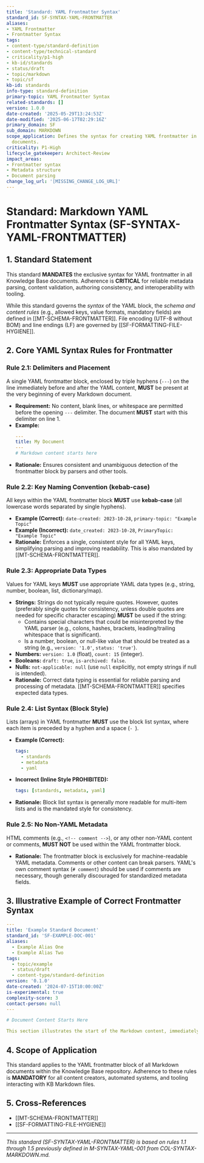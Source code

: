 ```yaml
---
title: 'Standard: YAML Frontmatter Syntax'
standard_id: SF-SYNTAX-YAML-FRONTMATTER
aliases:
- YAML Frontmatter
- Frontmatter Syntax
tags:
- content-type/standard-definition
- content-type/technical-standard
- criticality/p1-high
- kb-id/standards
- status/draft
- topic/markdown
- topic/sf
kb-id: standards
info-type: standard-definition
primary-topic: YAML Frontmatter Syntax
related-standards: []
version: 1.0.0
date-created: '2025-05-29T13:24:53Z'
date-modified: '2025-06-17T02:29:16Z'
primary_domain: SF
sub_domain: MARKDOWN
scope_application: Defines the syntax for creating YAML frontmatter in knowledge base
  documents.
criticality: P1-High
lifecycle_gatekeeper: Architect-Review
impact_areas:
- Frontmatter syntax
- Metadata structure
- Document parsing
change_log_url: '[MISSING_CHANGE_LOG_URL]'
---
```

# Standard: Markdown YAML Frontmatter Syntax (SF-SYNTAX-YAML-FRONTMATTER)

## 1. Standard Statement

This standard **MANDATES** the exclusive syntax for YAML frontmatter in all Knowledge Base documents. Adherence is **CRITICAL** for reliable metadata parsing, content validation, authoring consistency, and interoperability with tooling.

While this standard governs the *syntax* of the YAML block, the *schema and content rules* (e.g., allowed keys, value formats, mandatory fields) are defined in [[MT-SCHEMA-FRONTMATTER]]. File encoding (UTF-8 without BOM) and line endings (LF) are governed by [[SF-FORMATTING-FILE-HYGIENE]].

## 2. Core YAML Syntax Rules for Frontmatter

### Rule 2.1: Delimiters and Placement
A single YAML frontmatter block, enclosed by triple hyphens (`---`) on the line immediately before and after the YAML content, **MUST** be present at the very beginning of every Markdown document.
*   **Requirement:** No content, blank lines, or whitespace are permitted before the opening `---` delimiter. The document **MUST** start with this delimiter on line 1.
*   **Example:**
    ```yaml
    ---
    title: My Document
    ---
    # Markdown content starts here
    ```
*   **Rationale:** Ensures consistent and unambiguous detection of the frontmatter block by parsers and other tools.

### Rule 2.2: Key Naming Convention (kebab-case)
All keys within the YAML frontmatter block **MUST** use **kebab-case** (all lowercase words separated by single hyphens).
*   **Example (Correct):** `date-created: 2023-10-28`, `primary-topic: "Example Topic"`
*   **Example (Incorrect):** `date_created: 2023-10-28`, `PrimaryTopic: "Example Topic"`
*   **Rationale:** Enforces a single, consistent style for all YAML keys, simplifying parsing and improving readability. This is also mandated by [[MT-SCHEMA-FRONTMATTER]].

### Rule 2.3: Appropriate Data Types
Values for YAML keys **MUST** use appropriate YAML data types (e.g., string, number, boolean, list, dictionary/map).
*   **Strings:** Strings do not typically require quotes. However, quotes (preferably single quotes for consistency, unless double quotes are needed for specific character escaping) **MUST** be used if the string:
    *   Contains special characters that could be misinterpreted by the YAML parser (e.g., colons, hashes, brackets, leading/trailing whitespace that is significant).
    *   Is a number, boolean, or null-like value that should be treated as a string (e.g., `version: '1.0'`, `status: 'true'`).
*   **Numbers:** `version: 1.0` (float), `count: 15` (integer).
*   **Booleans:** `draft: true`, `is-archived: false`.
*   **Nulls:** `not-applicable: null` (use `null` explicitly, not empty strings if null is intended).
*   **Rationale:** Correct data typing is essential for reliable parsing and processing of metadata. [[MT-SCHEMA-FRONTMATTER]] specifies expected data types.

### Rule 2.4: List Syntax (Block Style)
Lists (arrays) in YAML frontmatter **MUST** use the block list syntax, where each item is preceded by a hyphen and a space (`- `).
*   **Example (Correct):**
    ```yaml
    tags:
      - standards
      - metadata
      - yaml
    ```
*   **Incorrect (Inline Style PROHIBITED):**
    ```yaml
    tags: [standards, metadata, yaml]
    ```
*   **Rationale:** Block list syntax is generally more readable for multi-item lists and is the mandated style for consistency.

### Rule 2.5: No Non-YAML Metadata
HTML comments (e.g., `<!-- comment -->`), or any other non-YAML content or comments, **MUST NOT** be used within the YAML frontmatter block.
*   **Rationale:** The frontmatter block is exclusively for machine-readable YAML metadata. Comments or other content can break parsers. YAML's own comment syntax (`# comment`) should be used if comments are necessary, though generally discouraged for standardized metadata fields.

## 3. Illustrative Example of Correct Frontmatter Syntax

```yaml
---
title: 'Example Standard Document'
standard_id: 'SF-EXAMPLE-DOC-001'
aliases:
  - Example Alias One
  - Example Alias Two
tags:
  - topic/example
  - status/draft
  - content-type/standard-definition
version: '0.1.0'
date-created: '2024-07-15T10:00:00Z'
is-experimental: true
complexity-score: 3
contact-person: null
---

# Document Content Starts Here

This section illustrates the start of the Markdown content, immediately following the closing `---` delimiter of the frontmatter block.
```

## 4. Scope of Application

This standard applies to the YAML frontmatter block of all Markdown documents within the Knowledge Base repository. Adherence to these rules is **MANDATORY** for all content creators, automated systems, and tooling interacting with KB Markdown files.

## 5. Cross-References
*   [[MT-SCHEMA-FRONTMATTER]]
*   [[SF-FORMATTING-FILE-HYGIENE]]

---
*This standard (SF-SYNTAX-YAML-FRONTMATTER) is based on rules 1.1 through 1.5 previously defined in M-SYNTAX-YAML-001 from COL-SYNTAX-MARKDOWN.md.*
